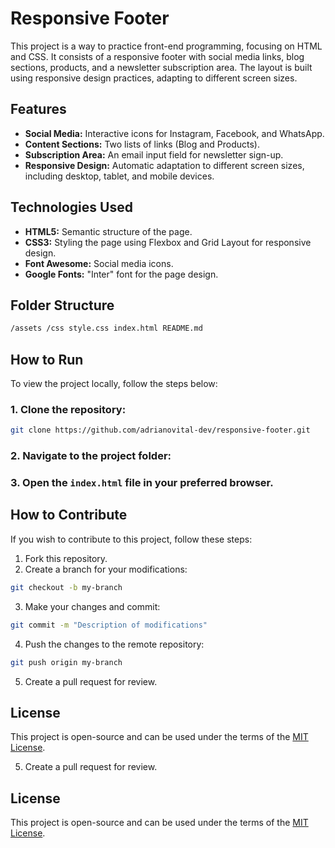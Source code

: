 # Responsive Footer

This project is a way to practice front-end programming, focusing on HTML and CSS. It consists of a responsive footer with social media links, blog sections, products, and a newsletter subscription area. The layout is built using responsive design practices, adapting to different screen sizes.

## Features

- **Social Media:** Interactive icons for Instagram, Facebook, and WhatsApp.
- **Content Sections:** Two lists of links (Blog and Products).
- **Subscription Area:** An email input field for newsletter sign-up.
- **Responsive Design:** Automatic adaptation to different screen sizes, including desktop, tablet, and mobile devices.

## Technologies Used

- **HTML5:** Semantic structure of the page.
- **CSS3:** Styling the page using Flexbox and Grid Layout for responsive design.
- **Font Awesome:** Social media icons.
- **Google Fonts:** "Inter" font for the page design.

## Folder Structure

```bash
/assets /css style.css index.html README.md
```


## How to Run

To view the project locally, follow the steps below:

### 1. Clone the repository:

```bash
git clone https://github.com/adrianovital-dev/responsive-footer.git
```


### 2. Navigate to the project folder:

### 3. Open the `index.html` file in your preferred browser.

## How to Contribute

If you wish to contribute to this project, follow these steps:

1. Fork this repository.
2. Create a branch for your modifications:
```bash
git checkout -b my-branch
```
3. Make your changes and commit:
```bash
git commit -m "Description of modifications"
```
4. Push the changes to the remote repository:

```bash
git push origin my-branch
```

5. Create a pull request for review.

## License

This project is open-source and can be used under the terms of the [MIT License](LICENSE).


5. Create a pull request for review.

## License

This project is open-source and can be used under the terms of the [MIT License](LICENSE).



